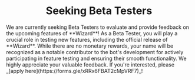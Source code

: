 <h1 style="text-align: center;">Seeking Beta Testers</h1>
We are currently seeking Beta Testers to evaluate and provide feedback on the upcoming features of **Wizard**! As a Beta Tester, you will play a crucial role in testing new features, including the official release of **Wizard**. While there are no monetary rewards, your name will be recognized as a notable contributor to the bot's development for actively participating in feature testing and ensuring their smooth functionality. We highly appreciate your valuable feedback. If you're interested, please _[apply here](https://forms.gle/xRRx6FBAT2cMpVRF7)_! 